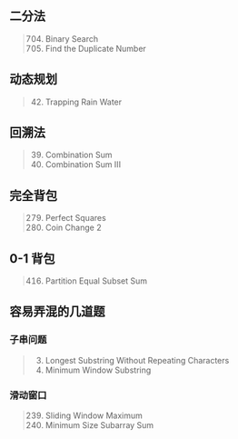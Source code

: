 ## 二分法
> 704. Binary Search  
> 287. Find the Duplicate Number

## 动态规划
> 42. Trapping Rain Water

## 回溯法
> 39. Combination Sum
> 216. Combination Sum III

## 完全背包
> 279. Perfect Squares
> 518. Coin Change 2

## 0-1 背包
> 416. Partition Equal Subset Sum

## 容易弄混的几道题
### 子串问题
> 3. Longest Substring Without Repeating Characters
> 76. Minimum Window Substring

### 滑动窗口
> 239. Sliding Window Maximum
> 209. Minimum Size Subarray Sum
